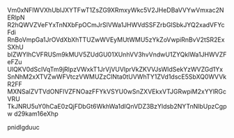 Vm0xNFlWVXhUblJXYTFwT1ZsZG9XRmxyWkc5V2JHeDBaVVYwVmxac2NERlpN
R2hQWVZVeFYxTnNXbFpOCmJrSlVWa1JHWVdSSFZrbGlSbkJYQ2xadVFYcFdi
RnBoVmpGa1JrOVdXbXhTTUZwWVEyMUtWMU5zYkZoVwpiRnBvV2tSR2ExSXhU
blZWYlhCVFRUSm9kMUV5ZUdGU01XUnhVV3hvVndwU1ZYQklWa1JHWVZFeFZu
UlQKV0dSclVqTm9jRlpzVWxkT1JrVjVUVlprVkZKVVJsWldSekYzWVZGd1Yx
SnNhM2xXTVZwWFVtczVWMUZzClNta0tUVWhTY1ZVd1dscE5SbXQ0WVVkR2FF
MXNSalZVTVdONFlVZFNOazFFYkVSYU0wSnZXVEkxVTJGRwpiM2xYYlRGcVRU
TkJNRU5uY0hCaE0zQjFDbGt6WkhWa1dIQnVDZ3BzYldsb2NYTnNlbUpzCgpw
d29kam16eXhp

pnidlgduuc